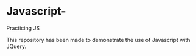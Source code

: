 # Javascript-
Practicing JS

This repository has been made to demonstrate the use of Javascript with JQuery.
